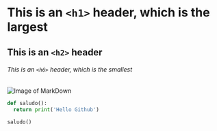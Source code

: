 # This is an `<h1>` header, which is the largest

## This is an `<h2>` header

###### This is an `<h6>` header, which is the smallest

![Image of MarkDown](https://blog.bit.ai/wp-content/uploads/2017/12/Markdown-FB.png)

``` python
def saludo():
  return print('Hello Github')

saludo()
```
